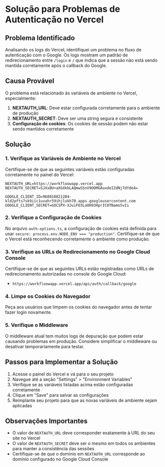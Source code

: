 # Solução para Problemas de Autenticação no Vercel

## Problema Identificado

Analisando os logs do Vercel, identifiquei um problema no fluxo de autenticação com o Google. Os logs mostram um padrão de redirecionamento entre `/login` e `/` que indica que a sessão não está sendo mantida corretamente após o callback do Google.

## Causa Provável

O problema está relacionado às variáveis de ambiente no Vercel, especialmente:

1. **NEXTAUTH_URL**: Deve estar configurada corretamente para o ambiente de produção
2. **NEXTAUTH_SECRET**: Deve ser uma string segura e consistente
3. **Configuração de cookies**: Os cookies de sessão podem não estar sendo mantidos corretamente

## Solução

### 1. Verifique as Variáveis de Ambiente no Vercel

Certifique-se de que as seguintes variáveis estão configuradas corretamente no painel do Vercel:

```
NEXTAUTH_URL=https://workfloowapp.vercel.app
NEXTAUTH_SECRET=SJXxBU+aXGXkbLAQmwSSnV9OOMGAuxdeIZdNj7dYde4=

GOOGLE_CLIENT_ID=968018821284-kld2pfts7sk9iic1uvahr59ihjlukh70.apps.googleusercontent.com
GOOGLE_CLIENT_SECRET=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
```

### 2. Verifique a Configuração de Cookies

No arquivo `auth-options.ts`, a configuração de cookies está definida para usar `secure: process.env.NODE_ENV === "production"`. Certifique-se de que o Vercel está reconhecendo corretamente o ambiente como produção.

### 3. Verifique as URLs de Redirecionamento no Google Cloud Console

Certifique-se de que as seguintes URLs estão registradas como URLs de redirecionamento autorizadas no console do Google Cloud:

- `https://workfloowapp.vercel.app/api/auth/callback/google`

### 4. Limpe os Cookies do Navegador

Peça aos usuários que limpem os cookies do navegador antes de tentar fazer login novamente.

### 5. Verifique o Middleware

O middleware atual tem muitos logs de depuração que podem estar causando problemas em produção. Considere simplificar o middleware ou desativar temporariamente para testar.

## Passos para Implementar a Solução

1. Acesse o painel do Vercel e vá para o seu projeto
2. Navegue até a seção "Settings" > "Environment Variables"
3. Verifique se as variáveis listadas acima estão configuradas corretamente
4. Clique em "Save" para salvar as configurações
5. Reimplante seu projeto para que as novas variáveis de ambiente sejam aplicadas

## Observações Importantes

- O valor de `NEXTAUTH_URL` deve corresponder exatamente à URL do seu site no Vercel
- O valor de `NEXTAUTH_SECRET` deve ser o mesmo em todos os ambientes para manter a consistência das sessões
- Certifique-se de que o domínio em `NEXTAUTH_URL` corresponde ao domínio configurado no Google Cloud Console
